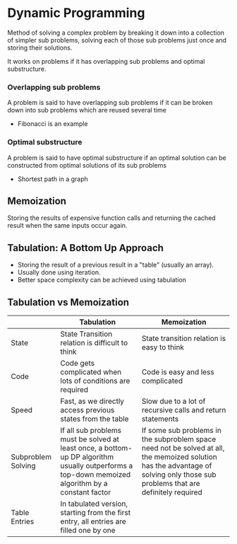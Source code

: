 # Dynamic Programming

Method of solving a complex problem by breaking it down into a collection of simpler sub problems, solving each of those sub problems just once and storing their solutions.

It works on problems if it has overlapping sub problems and optimal substructure.

### Overlapping sub problems

A problem is said to have overlapping sub problems if it can be broken down into sub problems which are reused several time

- Fibonacci is an example

### Optimal substructure

A problem is said to have optimal substructure if an optimal solution can be constructed from optimal solutions of its sub problems

- Shortest path in a graph

## Memoization

Storing the results of expensive function calls and returning the cached result when the same inputs occur again.

## Tabulation: A Bottom Up Approach

- Storing the result of a previous result in a "table" (usually an array).
- Usually done using iteration.
- Better space complexity can be achieved using tabulation

## Tabulation vs Memoization
|                    | Tabulation                                                                                                                                       | Memoization                                                                                                                                                                   |
| ------------------ | ------------------------------------------------------------------------------------------------------------------------------------------------ | ----------------------------------------------------------------------------------------------------------------------------------------------------------------------------- |
| State              | State Transition relation is difficult to think                                                                                                  | State transition relation is easy to think                                                                                                                                    |
| Code               | Code gets complicated when lots of conditions are required                                                                                       | Code is easy and less complicated                                                                                                                                             |
| Speed              | Fast, as we directly access previous states from the table                                                                                       | Slow due to a lot of recursive calls and return statements                                                                                                                    |
| Subproblem Solving | If all sub problems must be solved at least once, a bottom-up DP algorithm usually outperforms a top-down memoized algorithm by a constant factor | If some sub problems in the subproblem space need not be solved at all, the memoized solution has the advantage of solving only those sub problems that are definitely required |
| Table Entries      | In tabulated version, starting from the first entry, all entries are filled one by one                                                           |